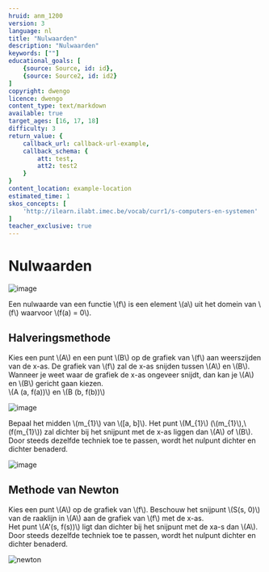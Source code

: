 ```yaml
---
hruid: anm_1200
version: 3
language: nl
title: "Nulwaarden"
description: "Nulwaarden"
keywords: [""]
educational_goals: [
    {source: Source, id: id}, 
    {source: Source2, id: id2}
]
copyright: dwengo
licence: dwengo
content_type: text/markdown
available: true
target_ages: [16, 17, 18]
difficulty: 3
return_value: {
    callback_url: callback-url-example,
    callback_schema: {
        att: test,
        att2: test2
    }
}
content_location: example-location
estimated_time: 1
skos_concepts: [
    'http://ilearn.ilabt.imec.be/vocab/curr1/s-computers-en-systemen'
]
teacher_exclusive: true
---
```


# Nulwaarden 

![image](https://github.com/dwengovzw/learning_content/assets/48352335/24af4dc2-bf19-4490-a292-60022e233a8a)

Een nulwaarde van een functie \\(f\\) is een element \\(a\\) uit het domein van \\(f\\) waarvoor \\(f(a) = 0\\). 

## Halveringsmethode

Kies een punt \\(A\\) en een punt \\(B\\) op de grafiek van \\(f\\) aan weerszijden van de x-as. De grafiek van \\(f\\) zal de x-as snijden tussen \\(A\\) en \\(B\\). Wanneer je weet waar de grafiek de x-as ongeveer snijdt, dan kan je \\(A\\) en \\(B\\) gericht gaan kiezen. <br>
\\(A (a, f(a))\\) en \\(B (b, f(b))\\)

![image](https://github.com/dwengovzw/learning_content/assets/48352335/9aab0afb-121a-4018-ba34-fa92eff9c974)

Bepaal het midden \\(m_{1}\\) van \\([a, b]\\). Het punt \\(M_{1}\\) (\\(m_{1}\\),\\(f(m_{1}\\)) zal dichter bij het snijpunt met de x-as liggen dan \\(A\\) of \\(B\\).<br>
Door steeds dezelfde techniek toe te passen, wordt het nulpunt dichter en dichter benaderd.

![image](https://github.com/dwengovzw/learning_content/assets/48352335/0723a76e-416d-4114-975b-5bc5692ed64f)

## Methode van Newton

Kies een punt \\(A\\) op de grafiek van \\(f\\). Beschouw het snijpunt \\(S(s, 0)\\) van de raaklijn in \\(A\\) aan de grafiek van \\(f\\) met de x-as. <br>
Het punt \\(A'(s, f(s))\\) ligt dan dichter bij het snijpunt met de xa-s dan \\(A\\).<br>
Door steeds dezelfde techniek toe te passen, wordt het nulpunt dichter en dichter benaderd.

![newton](https://github.com/dwengovzw/learning_content/assets/48352335/28aedc24-5f27-403c-a64c-15ad3f28da68)
